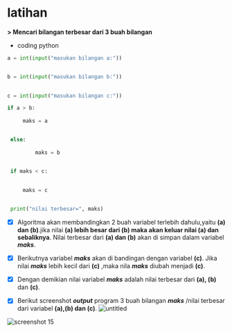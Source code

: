 # latihan
**> Mencari bilangan terbesar dari 3 buah bilangan**



* coding python
```python
a = int(input("masukan bilangan a:"))


b = int(input("masukan bilangan b:"))

	
c = int(input("masukan bilangan c:"))

if a > b:
   
  	 maks = a


 else:
   
    	 maks = b


 if maks < c:
   
    
	 maks = c


 print("nilai terbesar=", maks)
 ```




- [x] Algoritma akan membandingkan 2 buah variabel terlebih dahulu,yaitu **(a) dan (b)**.jika nilai **(a) lebih besar dari (b) maka akan keluar nilai (a) dan sebaliknya**. Nilai terbesar dari **(a) dan (b)** akan di simpan dalam variabel ***maks***.


- [x] Berikutnya variabel ***maks*** akan di bandingan dengan variabel **(c)**. Jika nilai ***maks*** lebih kecil dari **(c)** ,maka nila ***maks*** diubah menjadi **(c)**. 

- [x] Dengan demikian nilai variabel ***maks*** adalah nilai terbesar dari **(a), (b)** dan **(c)**.



- [x] Berikut screenshot ***output*** program 3 buah bilangan ***maks*** /nilai terbesar dari variabel **(a),(b) dan (c)**.
![untitled](https://user-images.githubusercontent.com/46512724/52344521-8db7eb80-2a4d-11e9-83ed-0260925c091b.jpg)


![screenshot 15](https://user-images.githubusercontent.com/46512724/52543610-ade50300-2ddd-11e9-8165-8da641e17f67.png)

